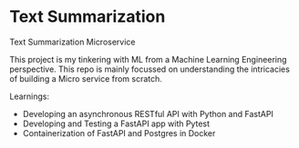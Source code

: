 # Text Summarization
Text Summarization Microservice

This project is my tinkering with ML from a Machine Learning Engineering perspective. This repo is mainly focussed on understanding the intricacies of building a Micro service from scratch.

Learnings:
- Developing an asynchronous RESTful API with Python and FastAPI
- Developing and Testing a FastAPI app with Pytest
- Containerization of FastAPI and Postgres in Docker
